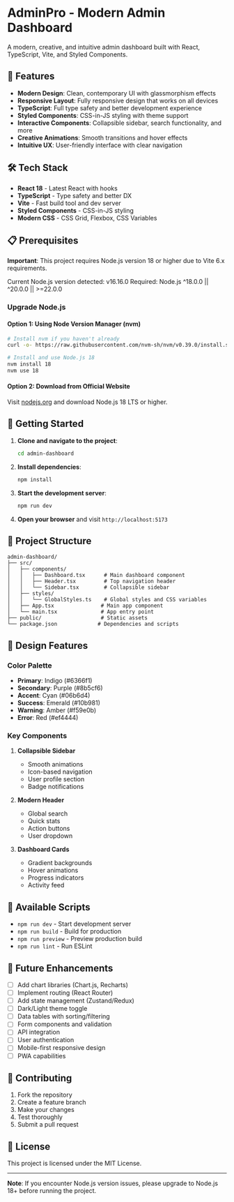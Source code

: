 # AdminPro - Modern Admin Dashboard

A modern, creative, and intuitive admin dashboard built with React, TypeScript, Vite, and Styled Components.

## 🚀 Features

- **Modern Design**: Clean, contemporary UI with glassmorphism effects
- **Responsive Layout**: Fully responsive design that works on all devices
- **TypeScript**: Full type safety and better development experience
- **Styled Components**: CSS-in-JS styling with theme support
- **Interactive Components**: Collapsible sidebar, search functionality, and more
- **Creative Animations**: Smooth transitions and hover effects
- **Intuitive UX**: User-friendly interface with clear navigation

## 🛠️ Tech Stack

- **React 18** - Latest React with hooks
- **TypeScript** - Type safety and better DX
- **Vite** - Fast build tool and dev server
- **Styled Components** - CSS-in-JS styling
- **Modern CSS** - CSS Grid, Flexbox, CSS Variables

## 📋 Prerequisites

**Important**: This project requires Node.js version 18 or higher due to Vite 6.x requirements.

Current Node.js version detected: v16.16.0
Required: Node.js ^18.0.0 || ^20.0.0 || >=22.0.0

### Upgrade Node.js

#### Option 1: Using Node Version Manager (nvm)
```bash
# Install nvm if you haven't already
curl -o- https://raw.githubusercontent.com/nvm-sh/nvm/v0.39.0/install.sh | bash

# Install and use Node.js 18
nvm install 18
nvm use 18
```

#### Option 2: Download from Official Website
Visit [nodejs.org](https://nodejs.org/) and download Node.js 18 LTS or higher.

## 🚀 Getting Started

1. **Clone and navigate to the project**:
   ```bash
   cd admin-dashboard
   ```

2. **Install dependencies**:
   ```bash
   npm install
   ```

3. **Start the development server**:
   ```bash
   npm run dev
   ```

4. **Open your browser** and visit `http://localhost:5173`

## 📁 Project Structure

```
admin-dashboard/
├── src/
│   ├── components/
│   │   ├── Dashboard.tsx      # Main dashboard component
│   │   ├── Header.tsx         # Top navigation header
│   │   └── Sidebar.tsx        # Collapsible sidebar
│   ├── styles/
│   │   └── GlobalStyles.ts    # Global styles and CSS variables
│   ├── App.tsx               # Main app component
│   └── main.tsx              # App entry point
├── public/                   # Static assets
└── package.json             # Dependencies and scripts
```

## 🎨 Design Features

### Color Palette
- **Primary**: Indigo (#6366f1)
- **Secondary**: Purple (#8b5cf6)
- **Accent**: Cyan (#06b6d4)
- **Success**: Emerald (#10b981)
- **Warning**: Amber (#f59e0b)
- **Error**: Red (#ef4444)

### Key Components

1. **Collapsible Sidebar**
   - Smooth animations
   - Icon-based navigation
   - User profile section
   - Badge notifications

2. **Modern Header**
   - Global search
   - Quick stats
   - Action buttons
   - User dropdown

3. **Dashboard Cards**
   - Gradient backgrounds
   - Hover animations
   - Progress indicators
   - Activity feed

## 🔧 Available Scripts

- `npm run dev` - Start development server
- `npm run build` - Build for production
- `npm run preview` - Preview production build
- `npm run lint` - Run ESLint

## 🎯 Future Enhancements

- [ ] Add chart libraries (Chart.js, Recharts)
- [ ] Implement routing (React Router)
- [ ] Add state management (Zustand/Redux)
- [ ] Dark/Light theme toggle
- [ ] Data tables with sorting/filtering
- [ ] Form components and validation
- [ ] API integration
- [ ] User authentication
- [ ] Mobile-first responsive design
- [ ] PWA capabilities

## 🤝 Contributing

1. Fork the repository
2. Create a feature branch
3. Make your changes
4. Test thoroughly
5. Submit a pull request

## 📄 License

This project is licensed under the MIT License.

---

**Note**: If you encounter Node.js version issues, please upgrade to Node.js 18+ before running the project.
